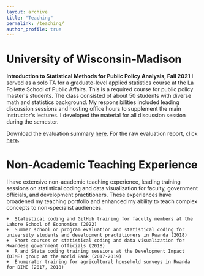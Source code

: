 ```yaml
---
layout: archive
title: "Teaching"
permalink: /teaching/
author_profile: true
---
```


University of Wisconsin-Madison
=====

**Introduction to Statistical Methods for Public Policy Analysis, Fall 2021** 
I served as a solo TA for a graduate-level applied statistics course at the La Follette School of Public Affairs. 
This is a required course for public policy master's students. The class consisted of about 50 students with diverse math and statistics background. My responsibilities included leading discussion sessions and hosting office hours to supplement the main instructor's lectures. I developed the material for all discussion session during the semester. 

Download the evaluation summary [here](https://sakinashibuya.github.io/files/TeachingEvidence_SakinaShibuya.pdf). For the raw evaluation report, click [here](https://sakinashibuya.github.io/files/PA818_Fall2021_Evaluations.pdf).


Non-Academic Teaching Experience
=====
I have extensive non-academic teaching experience, leading training sessions on statistical coding and data visualization for faculty, 
government officials, and development practitioners. These experiences have broadened my teaching portfolio and enhanced my ability to teach complex concepts 
to non-specialist audiences.


	+  Statistical coding and GitHub training for faculty members at the Lahore School of Economics (2022)
	+  Summer school on program evaluation and statistical coding for university students and development practitioners in Rwanda (2018)
	+  Short courses on statistical coding and data visualization for Rwandese government officials (2018)
	+  R and Stata coding training sessions at the Development Impact (DIME) group at the World Bank (2017-2019)
	+  Enumerator training for agricultural household surveys in Rwanda for DIME (2017, 2018)
